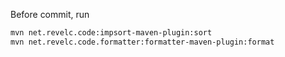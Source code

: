Before commit, run

```bash
mvn net.revelc.code:impsort-maven-plugin:sort
mvn net.revelc.code.formatter:formatter-maven-plugin:format
```
